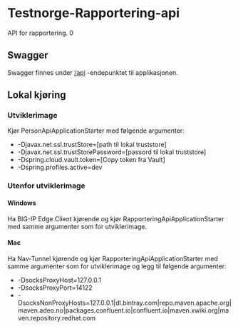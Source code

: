# Testnorge-Rapportering-api
API for rapportering.
0
## Swagger
Swagger finnes under [/api](https://testnorge-rapportering-api.nais.preprod.local/api) -endepunktet til applikasjonen.
 
## Lokal kjøring
  
### Utviklerimage
Kjør PersonApiApplicationStarter med følgende argumenter:
 - -Djavax.net.ssl.trustStore=[path til lokal truststore]
 - -Djavax.net.ssl.trustStorePassword=[passord til lokal truststore]
 - -Dspring.cloud.vault.token=[Copy token fra Vault]
 - -Dspring.profiles.active=dev
   
### Utenfor utviklerimage
   
#### Windows
Ha BIG-IP Edge Client kjørende og kjør RapporteringApiApplicationStarter med samme argumenter som for utviklerimage.
   
#### Mac
Ha Nav-Tunnel kjørende og kjør RapporteringApiApplicationStarter med samme argumenter som for utviklerimage og legg til følgende argumenter:
- -DsocksProxyHost=127.0.0.1
- -DsocksProxyPort=14122
- -DsocksNonProxyHosts=127.0.0.1|dl.bintray.com|repo.maven.apache.org|maven.adeo.no|packages.confluent.io|confluent.io|maven.xwiki.org|maven.repository.redhat.com
   